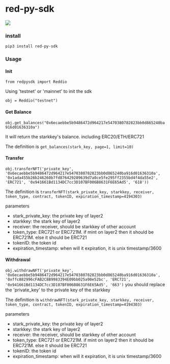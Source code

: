 # red-py-sdk

![](https://img.shields.io/pypi/pyversions/Django.svg)


### install

```
pip3 install red-py-sdk
```

### Usage

#### Init

```
from redpysdk import Reddio
```

Using 'testnet' or 'mainnet' to init the sdk

```
obj = Reddio("testnet")
```

#### Get Balance

`obj.get_balances("0x6ecaebbe5b9486472d964217e5470380782823bb0d865240ba916d01636310a")`

It will return the starkkey's balance. including ERC20/ETH/ERC721

The definition is `get_balances(stark_key, page=1, limit=10)`

#### Transfer
`obj.transferNFT('private_key', '0x6ecaebbe5b9486472d964217e5470380782823bb0d865240ba916d01636310a', '0x1ada455b26b246260b7fd876429289639d7a0ce5fe295ff2355bd4f4da55e2', 'ERC721', '0x941661Bd1134DC7cc3D107BF006B8631F6E65Ad5', '618'))`

The definition is `transferNFT(stark_private_key, starkkey, receiver, token_type, contract, tokenID, expiration_timestamp=4194303)`

parameters
- stark_private_key: the private key of layer2
- starkkey: the stark key of layer2
- receiver: the receiver, should be starkkey of other account
- token_type: ERC721 or ERC721M. if mint on layer2 then it should be ERC721M. else it should be ERC721
- tokenID: the token id
- expiration_timestamp: when will it expiration, it is unix timestamp/3600


#### Withdrawal
`obj.withdrawNFT('private_key', '0x6ecaebbe5b9486472d964217e5470380782823bb0d865240ba916d01636310a', '0xffc882996cFAB2C8B9983394E09bb025a98e52bc', 'ERC721', '0x941661Bd1134DC7cc3D107BF006B8631F6E65Ad5', '663')`
you should replace the 'private_key' to the private key of the starkkey

The definition is  `withdrawNFT(stark_private_key, starkkey, receiver, token_type, contract, tokenID, expiration_timestamp=4194303)`

parameters
- stark_private_key: the private key of layer2
- starkkey: the stark key of layer2
- receiver: the receiver, should be starkkey of other account
- token_type: ERC721 or ERC721M. if mint on layer2 then it should be ERC721M. else it should be ERC721
- tokenID: the token id
- expiration_timestamp: when will it expiration, it is unix timestamp/3600






